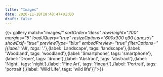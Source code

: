 ```yaml
---
title: "Images"
date: 2020-11-18T10:48:47+01:00
draft: false
---
```


{{< gallery match="images/*" sortOrder="desc" rowHeight="200" margins="5" loadJQuery="true" resizeOptions="600x300 q90 Lanczos" showExif="true" previewType="blur" embedPreview="true" filterOptions="[{label: 'All', tags: '.*'},{label: 'Landscape', tags: 'landscape'},{label: 'Woodland', tags: 'woodland'},{label: 'Smartphone', tags: 'smartphone'},{label: 'Drone', tags: 'drone'},{label: 'Abstract', tags: 'abstract'},{label: 'Night', tags: 'night'},{label: 'Fine Art', tags: 'fineart'},{label: 'Portrait', tags: 'portrait'},{label: 'Wild Life', tags: 'wild life'}]">}}
